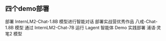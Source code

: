 ## 四个demo部署

部署 InternLM2-Chat-1.8B 模型进行智能对话
部署实战营优秀作品 八戒-Chat-1.8B 模型
通过 InternLM2-Chat-7B 运行 Lagent 智能体 Demo
实践部署 浦语·灵笔2 模型

